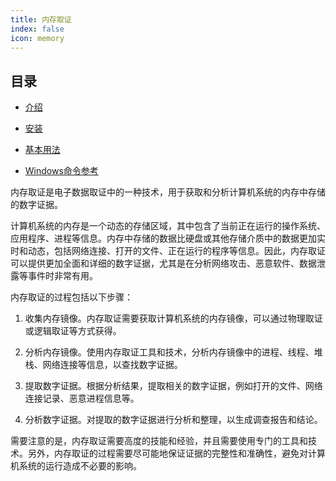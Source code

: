 ```yaml
---
title: 内存取证
index: false
icon: memory
---
```


## 目录

- [介绍](js.md)

- [安装](isntall.md)

- [基本用法](base.md)

- [Windows命令参考](winvol.md)

内存取证是电子数据取证中的一种技术，用于获取和分析计算机系统的内存中存储的数字证据。

计算机系统的内存是一个动态的存储区域，其中包含了当前正在运行的操作系统、应用程序、进程等信息。内存中存储的数据比硬盘或其他存储介质中的数据更加实时和动态，包括网络连接、打开的文件、正在运行的程序等信息。因此，内存取证可以提供更加全面和详细的数字证据，尤其是在分析网络攻击、恶意软件、数据泄露等事件时非常有用。

内存取证的过程包括以下步骤：

1. 收集内存镜像。内存取证需要获取计算机系统的内存镜像，可以通过物理取证或逻辑取证等方式获得。

2. 分析内存镜像。使用内存取证工具和技术，分析内存镜像中的进程、线程、堆栈、网络连接等信息，以查找数字证据。

3. 提取数字证据。根据分析结果，提取相关的数字证据，例如打开的文件、网络连接记录、恶意进程信息等。

4. 分析数字证据。对提取的数字证据进行分析和整理，以生成调查报告和结论。

需要注意的是，内存取证需要高度的技能和经验，并且需要使用专门的工具和技术。另外，内存取证的过程需要尽可能地保证证据的完整性和准确性，避免对计算机系统的运行造成不必要的影响。

